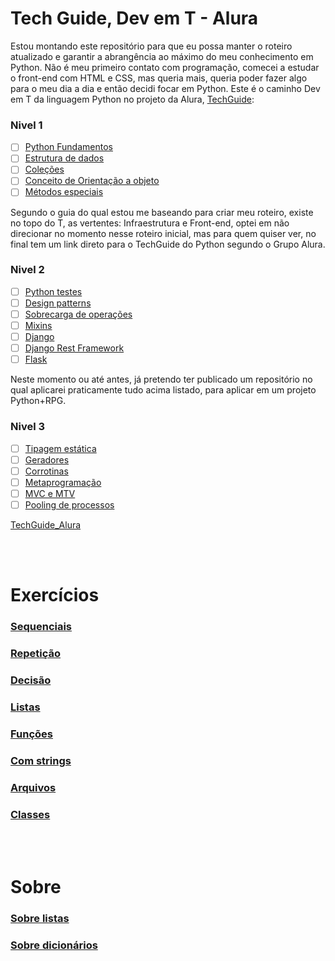﻿# **Tech Guide, Dev em T - Alura**

Estou montando este repositório para que eu possa manter o roteiro atualizado e garantir a abrangência ao máximo do meu conhecimento em Python. Não é meu primeiro contato com programação, comecei a estudar o front-end com HTML e CSS, mas queria mais, queria poder fazer algo para o meu dia a dia e então decidi focar em Python. Este é o caminho Dev em T da linguagem Python no projeto da Alura, [TechGuide](https://techguide.sh/):

### Nivel 1

- [ ] [Python Fundamentos](https://github.com/MiguelHCJS/Journey_Python/blob/master/niveis_techGuide/nivel1/00_python-fundamentos.md)
- [ ] [Estrutura de dados](https://github.com/MiguelHCJS/Journey_Python/blob/master/niveis_techGuide/nivel1/01_estrutura_de_dados.md)
- [ ] [Coleções]()
- [ ] [Conceito de Orientação a objeto]()
- [ ] [Métodos especiais]()

Segundo o guia do qual estou me baseando para criar meu roteiro, existe no topo do T, as vertentes: Infraestrutura e Front-end, optei em não direcionar no momento nesse roteiro inicial, mas para quem quiser ver, no final tem um link direto para o TechGuide do Python segundo o Grupo Alura.

### Nivel 2

- [ ] [Python testes]()
- [ ] [Design patterns]()
- [ ] [Sobrecarga de operações]()
- [ ] [Mixins]()
- [ ] [Django]()
- [ ] [Django Rest Framework]()
- [ ] [Flask]()

Neste momento ou até antes, já pretendo ter publicado um repositório no qual aplicarei praticamente tudo acima listado, para aplicar em um projeto Python+RPG.

### Nivel 3

- [ ] [Tipagem estática]()
- [ ] [Geradores]()
- [ ] [Corrotinas]()
- [ ] [Metaprogramação]()
- [ ] [MVC e MTV]()
- [ ] [Pooling de processos]()

[TechGuide_Alura](https://techguide.sh/pt-BR/path/python/)

<br><br>

# **Exercícios**

### [Sequenciais](https://github.com/MiguelHCJS/Journey_Python/blob/master/exercicios/estrutura%20sequencial/exerc%C3%ADcios_estruturaSequencial.py)

### [Repetição](https://github.com/MiguelHCJS/Journey_Python/blob/master/exercicios/estrutura%20de%20repeti%C3%A7%C3%A3o/exerc%C3%ADcios_estruturaDeRepeti%C3%A7%C3%A3o.py)

### [Decisão](https://github.com/MiguelHCJS/Journey_Python/blob/master/exercicios/estrutura%20de%20decisao/exerc%C3%ADcios_estruturaDeDecisao.py)

### [Listas]()

### [Funções]()

### [Com strings]()

### [Arquivos]()

### [Classes]()

<br><br>

# **Sobre**

### [Sobre listas]()

### [Sobre dicionários]()
